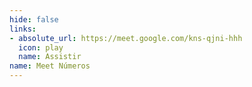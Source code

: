 ```yaml
---
hide: false
links:
- absolute_url: https://meet.google.com/kns-qjni-hhh
  icon: play
  name: Assistir
name: Meet Números
---
```

